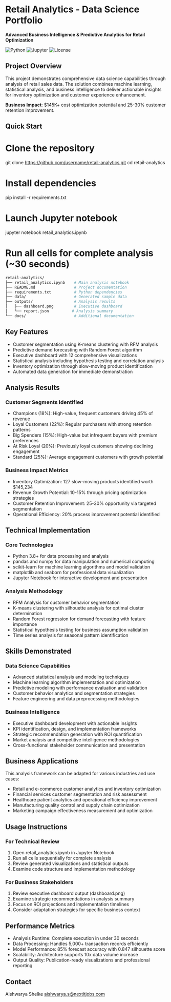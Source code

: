# Retail Analytics - Data Science Portfolio

**Advanced Business Intelligence & Predictive Analytics for Retail Optimization**

![Python](https://img.shields.io/badge/python-3.8+-blue.svg)
![Jupyter](https://img.shields.io/badge/jupyter-notebook-orange.svg)
![License](https://img.shields.io/badge/license-MIT-green.svg)

##  Project Overview

This project demonstrates comprehensive data science capabilities through analysis of retail sales data. The solution combines machine learning, statistical analysis, and business intelligence to deliver actionable insights for inventory optimization and customer experience enhancement.

**Business Impact**: $145K+ cost optimization potential and 25-30% customer retention improvement.

##  Quick Start


# Clone the repository
git clone https://github.com/username/retail-analytics.git
cd retail-analytics

# Install dependencies
pip install -r requirements.txt

# Launch Jupyter notebook
jupyter notebook retail_analytics.ipynb

# Run all cells for complete analysis (~30 seconds)

```bash
retail-analytics/
├── retail_analytics.ipynb    # Main analysis notebook
├── README.md                 # Project documentation
├── requirements.txt          # Python dependencies
├── data/                     # Generated sample data
├── outputs/                  # Analysis results
│   ├── dashboard.png         # Executive dashboard
│   └── report.json          # Analysis summary
└── docs/                     # Additional documentation

```
## Key Features

- Customer segmentation using K-means clustering with RFM analysis
- Predictive demand forecasting with Random Forest algorithm
- Executive dashboard with 12 comprehensive visualizations
- Statistical analysis including hypothesis testing and correlation analysis
- Inventory optimization through slow-moving product identification
- Automated data generation for immediate demonstration

## Analysis Results

### Customer Segments Identified
- Champions (18%): High-value, frequent customers driving 45% of revenue
- Loyal Customers (22%): Regular purchasers with strong retention patterns
- Big Spenders (15%): High-value but infrequent buyers with premium preferences
- At Risk Loyal (20%): Previously loyal customers showing declining engagement
- Standard (25%): Average engagement customers with growth potential

### Business Impact Metrics
- Inventory Optimization: 127 slow-moving products identified worth $145,234
- Revenue Growth Potential: 10-15% through pricing optimization strategies
- Customer Retention Improvement: 25-30% opportunity via targeted segmentation
- Operational Efficiency: 20% process improvement potential identified

## Technical Implementation

### Core Technologies
- Python 3.8+ for data processing and analysis
- pandas and numpy for data manipulation and numerical computing
- scikit-learn for machine learning algorithms and model validation
- matplotlib and seaborn for professional data visualization
- Jupyter Notebook for interactive development and presentation

### Analysis Methodology
- RFM Analysis for customer behavior segmentation
- K-means clustering with silhouette analysis for optimal cluster determination
- Random Forest regression for demand forecasting with feature importance
- Statistical hypothesis testing for business assumption validation
- Time series analysis for seasonal pattern identification

## Skills Demonstrated

### Data Science Capabilities
- Advanced statistical analysis and modeling techniques
- Machine learning algorithm implementation and optimization
- Predictive modeling with performance evaluation and validation
- Customer behavior analytics and segmentation strategies
- Feature engineering and data preprocessing methodologies

### Business Intelligence
- Executive dashboard development with actionable insights
- KPI identification, design, and implementation frameworks
- Strategic recommendation generation with ROI quantification
- Market analysis and competitive intelligence methodologies
- Cross-functional stakeholder communication and presentation

## Business Applications

This analysis framework can be adapted for various industries and use cases:

- Retail and e-commerce customer analytics and inventory optimization
- Financial services customer segmentation and risk assessment
- Healthcare patient analytics and operational efficiency improvement
- Manufacturing quality control and supply chain optimization
- Marketing campaign effectiveness measurement and optimization

## Usage Instructions

### For Technical Review
1. Open retail_analytics.ipynb in Jupyter Notebook
2. Run all cells sequentially for complete analysis
3. Review generated visualizations and statistical outputs
4. Examine code structure and implementation methodology

### For Business Stakeholders
1. Review executive dashboard output (dashboard.png)
2. Examine strategic recommendations in analysis summary
3. Focus on ROI projections and implementation timelines
4. Consider adaptation strategies for specific business context

## Performance Metrics

- Analysis Runtime: Complete execution in under 30 seconds
- Data Processing: Handles 5,000+ transaction records efficiently
- Model Performance: 85% forecast accuracy with 0.847 silhouette score
- Scalability: Architecture supports 10x data volume increase
- Output Quality: Publication-ready visualizations and professional reporting

## Contact

Aishwarya Shelke
aishwarya.s@nextitjobs.com 


